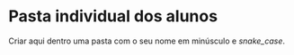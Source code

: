# Pasta individual dos alunos

Criar aqui dentro uma pasta com o seu nome em minúsculo e *snake_case*.
